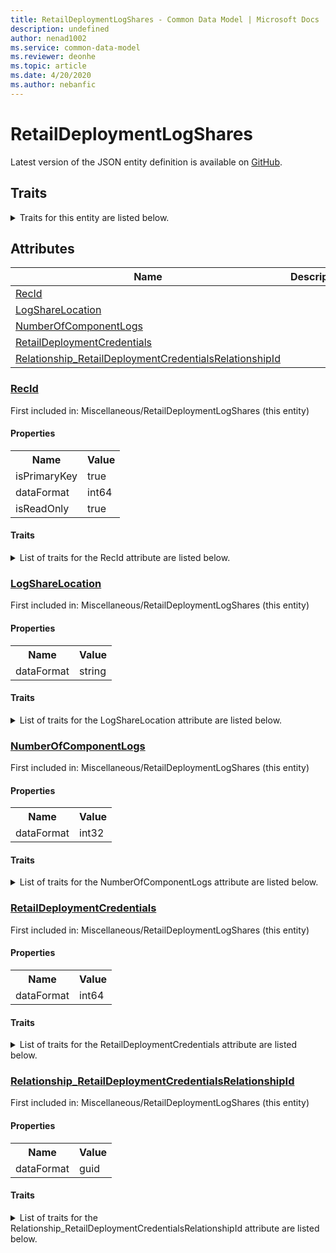 ```yaml
---
title: RetailDeploymentLogShares - Common Data Model | Microsoft Docs
description: undefined
author: nenad1002
ms.service: common-data-model
ms.reviewer: deonhe
ms.topic: article
ms.date: 4/20/2020
ms.author: nebanfic
---
```


# RetailDeploymentLogShares

  
 Latest version of the JSON entity definition is available on <a href="https://github.com/Microsoft/CDM/tree/master/schemaDocuments/core/operationsCommon/Tables/Commerce/Retail/Miscellaneous/RetailDeploymentLogShares.cdm.json" target="_blank">GitHub</a>.  

## Traits

<details>
<summary>Traits for this entity are listed below.  
</summary>

**is.identifiedBy**  
  names a specifc identity attribute to use with an entity  <table><tr><th>Parameter</th><th>Value</th><th>Data type</th><th>Explanation</th></tr><tr><td>attribute</td><td>[RetailDeploymentLogShares/(resolvedAttributes)/RecId](#RecId)</td><td>attribute</td><td></td></tr></table>

**is.CDM.entityVersion**  
  <table><tr><th>Parameter</th><th>Value</th><th>Data type</th><th>Explanation</th></tr><tr><td>versionNumber</td><td>"1.0.0"</td><td>string</td><td>semantic version number of the entity</td></tr></table>

**is.application.releaseVersion**  
  <table><tr><th>Parameter</th><th>Value</th><th>Data type</th><th>Explanation</th></tr><tr><td>releaseVersion</td><td>"10.0.13.0"</td><td>string</td><td>semantic version number of the application introducing this entity</td></tr></table>

</details>

## Attributes

|Name|Description|First Included in Instance|
|---|---|---|
|[RecId](#RecId)||<a href="RetailDeploymentLogShares.md" target="_blank">Miscellaneous/RetailDeploymentLogShares</a>|
|[LogShareLocation](#LogShareLocation)||<a href="RetailDeploymentLogShares.md" target="_blank">Miscellaneous/RetailDeploymentLogShares</a>|
|[NumberOfComponentLogs](#NumberOfComponentLogs)||<a href="RetailDeploymentLogShares.md" target="_blank">Miscellaneous/RetailDeploymentLogShares</a>|
|[RetailDeploymentCredentials](#RetailDeploymentCredentials)||<a href="RetailDeploymentLogShares.md" target="_blank">Miscellaneous/RetailDeploymentLogShares</a>|
|[Relationship_RetailDeploymentCredentialsRelationshipId](#Relationship_RetailDeploymentCredentialsRelationshipId)||<a href="RetailDeploymentLogShares.md" target="_blank">Miscellaneous/RetailDeploymentLogShares</a>|

### <a href=#RecId name="RecId">RecId</a>

First included in: Miscellaneous/RetailDeploymentLogShares (this entity)  

#### Properties

<table><tr><th>Name</th><th>Value</th></tr><tr><td>isPrimaryKey</td><td>true</td></tr><tr><td>dataFormat</td><td>int64</td></tr><tr><td>isReadOnly</td><td>true</td></tr></table>

#### Traits

<details>
<summary>List of traits for the RecId attribute are listed below.</summary>

**is.dataFormat.integer**  
**is.dataFormat.big**  
**is.identifiedBy**  
names a specifc identity attribute to use with an entity  <table><tr><th>Parameter</th><th>Value</th><th>Data type</th><th>Explanation</th></tr><tr><td>attribute</td><td>[RetailDeploymentLogShares/(resolvedAttributes)/RecId](#RecId)</td><td>attribute</td><td></td></tr></table>

**is.readOnly**  
**is.dataFormat.integer**  
**is.dataFormat.big**  
</details>

### <a href=#LogShareLocation name="LogShareLocation">LogShareLocation</a>

First included in: Miscellaneous/RetailDeploymentLogShares (this entity)  

#### Properties

<table><tr><th>Name</th><th>Value</th></tr><tr><td>dataFormat</td><td>string</td></tr></table>

#### Traits

<details>
<summary>List of traits for the LogShareLocation attribute are listed below.</summary>

**is.dataFormat.character**  
**is.dataFormat.big**  
**is.dataFormat.array**  
**is.dataFormat.character**  
**is.dataFormat.array**  
</details>

### <a href=#NumberOfComponentLogs name="NumberOfComponentLogs">NumberOfComponentLogs</a>

First included in: Miscellaneous/RetailDeploymentLogShares (this entity)  

#### Properties

<table><tr><th>Name</th><th>Value</th></tr><tr><td>dataFormat</td><td>int32</td></tr></table>

#### Traits

<details>
<summary>List of traits for the NumberOfComponentLogs attribute are listed below.</summary>

**is.dataFormat.integer**  
**is.dataFormat.integer**  
</details>

### <a href=#RetailDeploymentCredentials name="RetailDeploymentCredentials">RetailDeploymentCredentials</a>

First included in: Miscellaneous/RetailDeploymentLogShares (this entity)  

#### Properties

<table><tr><th>Name</th><th>Value</th></tr><tr><td>dataFormat</td><td>int64</td></tr></table>

#### Traits

<details>
<summary>List of traits for the RetailDeploymentCredentials attribute are listed below.</summary>

**is.dataFormat.integer**  
**is.dataFormat.big**  
**is.dataFormat.integer**  
**is.dataFormat.big**  
</details>

### <a href=#Relationship_RetailDeploymentCredentialsRelationshipId name="Relationship_RetailDeploymentCredentialsRelationshipId">Relationship_RetailDeploymentCredentialsRelationshipId</a>

First included in: Miscellaneous/RetailDeploymentLogShares (this entity)  

#### Properties

<table><tr><th>Name</th><th>Value</th></tr><tr><td>dataFormat</td><td>guid</td></tr></table>

#### Traits

<details>
<summary>List of traits for the Relationship_RetailDeploymentCredentialsRelationshipId attribute are listed below.</summary>

**is.dataFormat.character**  
**is.dataFormat.big**  
**is.dataFormat.array**  
**is.dataFormat.guid**  
**means.identity.entityId**  
**is.linkedEntity.identifier**  
Marks the attribute(s) that hold foreign key references to a linked (used as an attribute) entity. This attribute is added to the resolved entity to enumerate the referenced entities.  <table><tr><th>Parameter</th><th>Value</th><th>Data type</th><th>Explanation</th></tr><tr><td>entityReferences</td><td><table><tr><th>entityReference</th><th>attributeReference</th></tr><tr><td><a href="RetailDeploymentCredentials.md" target="_blank">/core/operationsCommon/Tables/Commerce/Retail/Miscellaneous/RetailDeploymentCredentials.cdm.json/RetailDeploymentCredentials</a></td><td><a href="RetailDeploymentCredentials.md#RecId" target="_blank">RecId</a></td></tr></table></td><td>entity</td><td>a reference to the constant entity holding the list of entity references</td></tr></table>

**is.dataFormat.guid**  
**is.dataFormat.character**  
**is.dataFormat.array**  
</details>
